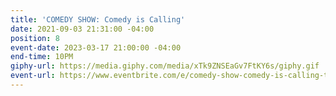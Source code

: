 ```yaml
---
title: 'COMEDY SHOW: Comedy is Calling'
date: 2021-09-03 21:31:00 -04:00
position: 8
event-date: 2023-03-17 21:00:00 -04:00
end-time: 10PM
giphy-url: https://media.giphy.com/media/xTk9ZNSEaGv7FtKY6s/giphy.gif
event-url: https://www.eventbrite.com/e/comedy-show-comedy-is-calling-tickets-559035719887
---
```


